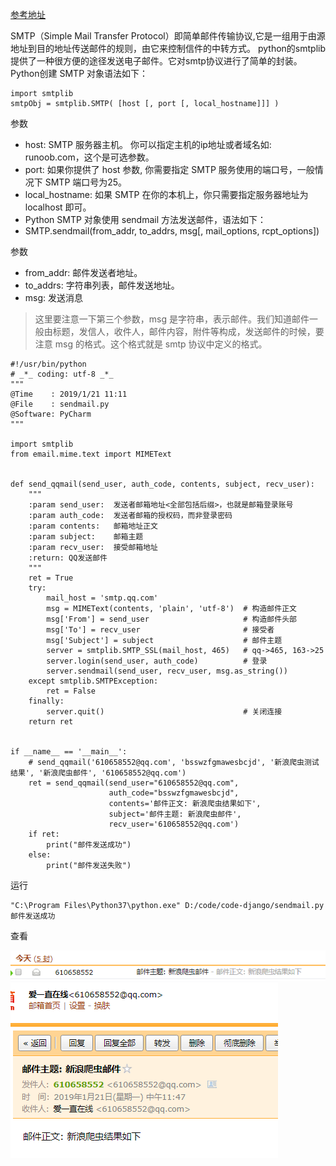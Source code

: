 
[参考地址](https://docs.python.org/3/library/smtplib.html)

SMTP（Simple Mail Transfer Protocol）即简单邮件传输协议,它是一组用于由源地址到目的地址传送邮件的规则，由它来控制信件的中转方式。
python的smtplib提供了一种很方便的途径发送电子邮件。它对smtp协议进行了简单的封装。
Python创建 SMTP 对象语法如下：

```
import smtplib
smtpObj = smtplib.SMTP( [host [, port [, local_hostname]]] )
```

参数

- host: SMTP 服务器主机。 你可以指定主机的ip地址或者域名如: runoob.com，这个是可选参数。
- port: 如果你提供了 host 参数, 你需要指定 SMTP 服务使用的端口号，一般情况下 SMTP 端口号为25。
- local_hostname: 如果 SMTP 在你的本机上，你只需要指定服务器地址为 localhost 即可。
- Python SMTP 对象使用 sendmail 方法发送邮件，语法如下：
- SMTP.sendmail(from_addr, to_addrs, msg[, mail_options, rcpt_options])

参数

- from_addr: 邮件发送者地址。
- to_addrs: 字符串列表，邮件发送地址。
- msg: 发送消息
> 这里要注意一下第三个参数，msg 是字符串，表示邮件。我们知道邮件一般由标题，发信人，收件人，邮件内容，附件等构成，发送邮件的时候，要注意 msg 的格式。这个格式就是 smtp 协议中定义的格式。


```
#!/usr/bin/python
# _*_ coding: utf-8 _*_
"""
@Time    : 2019/1/21 11:11
@File    : sendmail.py
@Software: PyCharm
"""

import smtplib
from email.mime.text import MIMEText


def send_qqmail(send_user, auth_code, contents, subject, recv_user):
    """
    :param send_user:  发送者邮箱地址<全部包括后缀>，也就是邮箱登录账号
    :param auth_code:  发送者邮箱的授权码，而非登录密码
    :param contents:   邮箱地址正文
    :param subject:    邮箱主题
    :param recv_user:  接受邮箱地址
    :return: QQ发送邮件
    """
    ret = True
    try:
        mail_host = 'smtp.qq.com'
        msg = MIMEText(contents, 'plain', 'utf-8')  # 构造邮件正文
        msg['From'] = send_user                     # 构造邮件头部
        msg['To'] = recv_user                       # 接受者
        msg['Subject'] = subject                    # 邮件主题
        server = smtplib.SMTP_SSL(mail_host, 465)   # qq->465, 163->25
        server.login(send_user, auth_code)          # 登录
        server.sendmail(send_user, recv_user, msg.as_string())
    except smtplib.SMTPException:
        ret = False
    finally:
        server.quit()                               # 关闭连接
    return ret


if __name__ == '__main__':
    # send_qqmail('610658552@qq.com', 'bsswzfgmawesbcjd', '新浪爬虫测试结果', '新浪爬虫邮件', '610658552@qq.com')
    ret = send_qqmail(send_user="610658552@qq.com",
                      auth_code="bsswzfgmawesbcjd",
                      contents='邮件正文: 新浪爬虫结果如下',
                      subject='邮件主题: 新浪爬虫邮件',
                      recv_user='610658552@qq.com')
    if ret:
        print("邮件发送成功")
    else:
        print("邮件发送失败")
```


运行

```
"C:\Program Files\Python37\python.exe" D:/code/code-django/sendmail.py
邮件发送成功
```
查看

![](../../../../pictures/lib/email/1.png "邮箱主题")
![](../../../../pictures/lib/email/2.png "邮箱正文")
